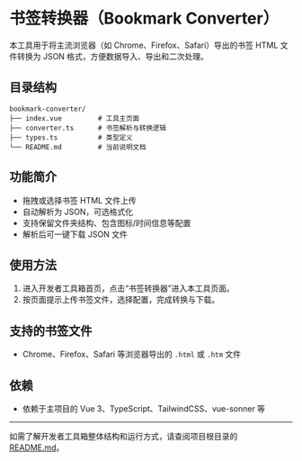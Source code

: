 # 书签转换器（Bookmark Converter）

本工具用于将主流浏览器（如 Chrome、Firefox、Safari）导出的书签 HTML 文件转换为 JSON 格式，方便数据导入、导出和二次处理。

## 目录结构

```
bookmark-converter/
├── index.vue         # 工具主页面
├── converter.ts      # 书签解析与转换逻辑
├── types.ts          # 类型定义
└── README.md         # 当前说明文档
```

## 功能简介

- 拖拽或选择书签 HTML 文件上传
- 自动解析为 JSON，可选格式化
- 支持保留文件夹结构、包含图标/时间信息等配置
- 解析后可一键下载 JSON 文件

## 使用方法

1. 进入开发者工具箱首页，点击“书签转换器”进入本工具页面。
2. 按页面提示上传书签文件，选择配置，完成转换与下载。

## 支持的书签文件

- Chrome、Firefox、Safari 等浏览器导出的 `.html` 或 `.htm` 文件

## 依赖

- 依赖于主项目的 Vue 3、TypeScript、TailwindCSS、vue-sonner 等

---

如需了解开发者工具箱整体结构和运行方式，请查阅项目根目录的 [README.md](../../../../README.md)。 